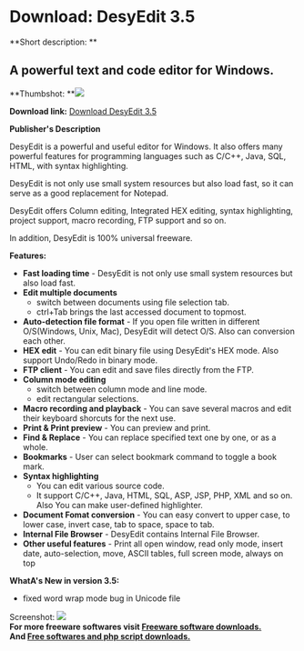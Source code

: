 # Download: DesyEdit 3.5

**Short description: **

## A powerful text and code editor for Windows.

  
**Thumbshot: **![](http://www.freewarefiles.com/screenshot/desyedit3_md.jpg)   
  
**Download link:** [Download DesyEdit 3.5](http://freesoftwares.boysofts.com/DesyEdit_program_51991.html)  
  

**Publisher's Description**  
  

DesyEdit is a powerful and useful editor for Windows. It also offers many
powerful features for programming languages such as C/C++, Java, SQL, HTML,
with syntax highlighting.

DesyEdit is not only use small system resources but also load fast, so it can
serve as a good replacement for Notepad.

DesyEdit offers Column editing, Integrated HEX editing, syntax highlighting,
project support, macro recording, FTP support and so on.

In addition, DesyEdit is 100% universal freeware.

**Features:**

  * **Fast loading time** \- DesyEdit is not only use small system resources but also load fast. 
  * **Edit multiple documents**
    * switch between documents using file selection tab. 
    * ctrl+Tab brings the last accessed document to topmost. 
  * **Auto-detection file format** \- If you open file written in different O/S(Windows, Unix, Mac), DesyEdit will detect O/S. Also can conversion each other. 
  * **HEX edit** \- You can edit binary file using DesyEdit's HEX mode. Also support Undo/Redo in binary mode. 
  * **FTP client** \- You can edit and save files directly from the FTP. 
  * **Column mode editing**
    * switch between column mode and line mode. 
    * edit rectangular selections. 
  * **Macro recording and playback** \- You can save several macros and edit their keyboard shorcuts for the next use. 
  * **Print & Print preview** \- You can preview and print. 
  * **Find & Replace** \- You can replace specified text one by one, or as a whole. 
  * **Bookmarks** \- User can select bookmark command to toggle a book mark. 
  * **Syntax highlighting**
    * You can edit various source code. 
    * It support C/C++, Java, HTML, SQL, ASP, JSP, PHP, XML and so on. Also You can make user-defined highlighter. 
  * **Document Fomat conversion** \- You can easy convert to upper case, to lower case, invert case, tab to space, space to tab. 
  * **Internal File Browser** \- DesyEdit contains Internal File Browser. 
  * **Other useful features** \- Print all open window, read only mode, insert date, auto-selection, move, ASCII tables, full screen mode, always on top 

**WhatA's New in version 3.5:**

  * fixed word wrap mode bug in Unicode file 

  
  
Screenshot: ![](http://www.freewarefiles.com/screenshot/desyedit3.jpg)  
**For more freeware softwares visit [Freeware software downloads.](http://freesoftwares.boysofts.com/)**   
**And [Free softwares and php script downloads.](http://www.boysofts.com/)**

